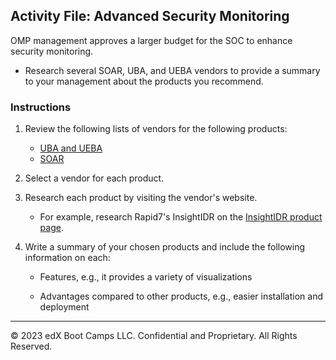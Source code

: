## Activity File: Advanced Security Monitoring 

OMP management approves a larger budget for the SOC to enhance security monitoring. 

- Research several SOAR, UBA, and UEBA vendors to provide a summary to your management about the products you recommend.

### Instructions

1. Review the following lists of vendors for the following products:

    - [UBA and UEBA](https://www.itcentralstation.com/categories/user-behavior-analyticsueba-)
    - [SOAR](https://www.itcentralstation.com/categories/security-orchestration-automation-and-response-soar)
  
2. Select a vendor for each product.

3. Research each product by visiting the vendor's website.
    - For example, research Rapid7's InsightIDR on the [InsightIDR product page](https://www.rapid7.com/products/insightidr/).
  
4. Write a summary of your chosen products and include the following information on each:
   - Features, e.g., it provides a variety of visualizations

   - Advantages compared to other products, e.g., easier installation and deployment

---

&copy; 2023 edX Boot Camps LLC. Confidential and Proprietary. All Rights Reserved.  
